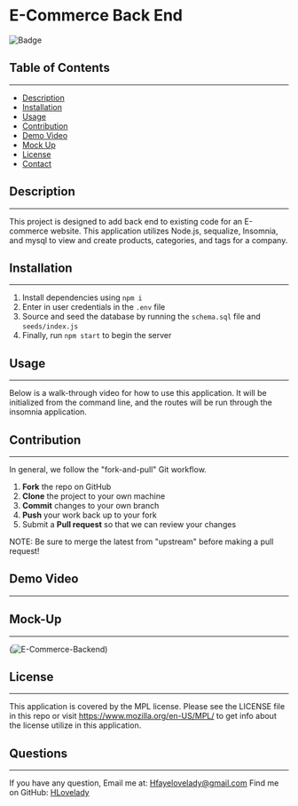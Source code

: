 # E-Commerce Back End
![Badge](https://img.shields.io/badge/license-MPL-blue.svg)
## Table of Contents
------------
- [Description](#description)
- [Installation](#installation)
- [Usage](#usage)
- [Contribution](#contribution)
- [Demo Video](#demo-video)
- [Mock Up](#mock-Up)
- [License](#license)
- [Contact](#contact)

## Description
------------
This project is designed to add back end to existing code for an E-commerce website. This application utilizes Node.js, sequalize, Insomnia, and mysql to view and create products, categories, and tags for a company.

## Installation
------------
 1. Install dependencies using ``` npm i ``` 
 2. Enter in user credentials in the  ``` .env ``` file
 3. Source and seed the database by running the ``` schema.sql ``` file and ``` seeds/index.js ```
 4. Finally, run ``` npm start ``` to begin the server

## Usage
------------
Below is a walk-through video for how to use this application. It will be initialized from the command line, and the routes will be run through the insomnia application.

## Contribution
------------

In general, we follow the "fork-and-pull" Git workflow.

 1. **Fork** the repo on GitHub
 2. **Clone** the project to your own machine
 3. **Commit** changes to your own branch
 4. **Push** your work back up to your fork
 5. Submit a **Pull request** so that we can review your changes

NOTE: Be sure to merge the latest from "upstream" before making a pull request!

## Demo Video
------------

## Mock-Up
------------
(![E-Commerce-Backend](./assets/))

## License
------------
This application is covered by the MPL license. Please see the LICENSE file in this repo or visit https://www.mozilla.org/en-US/MPL/ to get info about the license utilize in this application.


## Questions
------------
If you have any question, Email me at: Hfayelovelady@gmail.com 
Find me on GitHub: [HLovelady](https://github.com/HLovelady)

